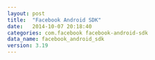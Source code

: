 ```yaml
---
layout: post
title:  "Facebook Android SDK"
date:   2014-10-07 20:18:40
categories: com.facebook facebook-android-sdk
data_name: facebook_android_sdk
version: 3.19
---
```

